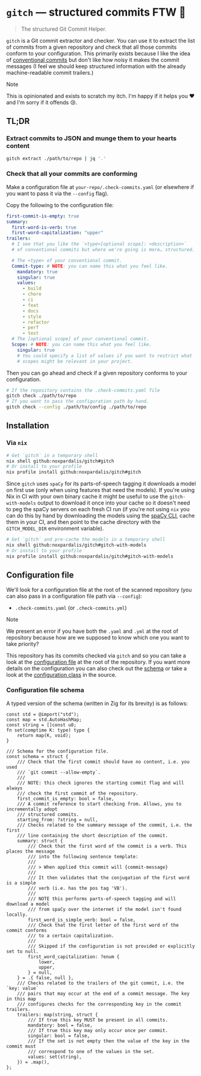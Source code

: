 # `gitch` — structured commits FTW 📜

> The structured Git Commit Helper.

`gitch` is a Git commit extractor and checker. You can use it to extract the
list of commits from a given repository and check that all those commits conform
to your configuration. This primarily exists because I like the idea of
[conventional commits][conventional-commits] but don't like how noisy it makes
the commit messages (I feel we should keep structured information with the
already machine-readable commit trailers.)

> [!NOTE]
> This is opinionated and exists to scratch my itch. I'm happy if it helps you ❤️
> and I'm sorry if it offends 😢.

## TL;DR

### Extract commits to JSON and munge them to your hearts content

```sh
gitch extract ./path/to/repo | jq '.'
```

### Check that all your commits are conforming

Make a configuration file at `your-repo/.check-commits.yaml` (or elsewhere if
you want to pass it via the `--config` flag).

Copy the following to the configuration file:

```yaml
first-commit-is-empty: true
summary:
  first-word-is-verb: true
  first-word-capitalization: "upper"
trailers:
  # I see that you like the `<type>[optional scope]: <description>`
  # of conventional commits but where we're going is more… structured.

  # The <type> of your conventional commit.
  Commit-type: # NOTE: you can name this what you feel like.
    mandatory: true
    singular: true
    values:
      - build
      - chore
      - ci
      - feat
      - docs
      - style
      - refactor
      - perf
      - test
  # The [optional scope] of your conventional commit.
  Scope: # NOTE: you can name this what you feel like.
    singular: true
    # You could specify a list of values if you want to restrict what
    # scopes might be relevant in your project.
```

Then you can go ahead and check if a given repository conforms to your
configuration.

```sh
# If the repository contains the .check-commits.yaml file
gitch check ./path/to/repo
# If you want to pass the configuration path by hand.
gitch check --config ./path/to/config ./path/to/repo
```

## Installation

### Via `nix`

```sh
# Get `gitch` in a temporary shell
nix shell github:noxpardalis/gitch#gitch
# Or install to your profile
nix profile install github:noxpardalis/gitch#gitch
```

Since `gitch` uses `spaCy` for its parts-of-speech tagging it downloads a model
on first use (only when using features that need the models). If you're using
Nix in CI with your own binary cache it might be useful to use the
`gitch-with-models` output to download it once into your cache so it doesn't
need to peg the spaCy servers on each fresh CI run (if you're not using `nix`
you can do this by hand by downloading the models using the
[spaCy CLI][spacy-cli-download], cache them in your CI, and then point to the
cache directory with the `GITCH_MODEL_DIR` environment variable).

```sh
# Get `gitch` and pre-cache the models in a temporary shell
nix shell github:noxpardalis/gitch#gitch-with-models
# Or install to your profile
nix profile install github:noxpardalis/gitch#gitch-with-models
```

## Configuration file

We'll look for a configuration file at the root of the scanned repository (you
can also pass in a configuration file path via `--config`):

- `.check-commits.yaml` (or `.check-commits.yml`)

> [!NOTE]
> We present an error if you have both the `.yaml` and `.yml` at the root of
> repository because how are we supposed to know which one you want to take
> priority?

This repository has its commits checked via `gitch` and so you can take a look at
the [configuration file](.check-commits.yaml) at the root of the repository.
If you want more details on the configuration you can also check out the
[schema](#configuration-file-schema) or take a look at the
[configuration class](python/gitch/configuration.py) in the source.

### Configuration file schema

A typed version of the schema (written in Zig for its brevity) is as follows:

```zig
const std = @import("std");
const map = std.AutoHashMap;
const string = []const u8;
fn set(comptime K: type) type {
    return map(K, void);
}

/// Schema for the configuration file.
const schema = struct {
    /// Check that the first commit should have no content, i.e. you used
    /// `git commit --allow-empty`.
    ///
    /// NOTE: this check ignores the starting commit flag and will always
    /// check the first commit of the repository.
    first_commit_is_empty: bool = false,
    /// A commit reference to start checking from. Allows, you to incrementally adopt
    /// structured commits.
    starting_from: ?string = null,
    /// Checks related to the summary message of the commit, i.e. the first
    /// line containing the short description of the commit.
    summary: struct {
        /// Check that the first word of the commit is a verb. This places the message
        /// into the following sentence template:
        ///
        /// > When applied this commit will {commit-message}
        ///
        /// It then validates that the conjugation of the first word is a simple
        /// verb (i.e. has the pos tag 'VB').
        ///
        /// NOTE this performs parts-of-speech tagging and will download a model
        /// from spaCy over the internet if the model isn't found locally.
        first_word_is_simple_verb: bool = false,
        /// Check that the first letter of the first word of the commit conforms
        /// to a certain capitalization.
        ///
        /// Skipped if the configuration is not provided or explicitly set to null.
        first_word_capitalization: ?enum {
            lower,
            upper,
        } = null,
    } = .{ false, null },
    /// Checks related to the trailers of the git commit, i.e. the `key: value`
    /// pairs that may occur at the end of a commit message. The key in this map
    /// configures checks for the corresponding key in the commit trailers.
    trailers: map(string, struct {
        /// If true this key MUST be present in all commits.
        mandatory: bool = false,
        /// If true this key may only occur once per commit.
        singular: bool = false,
        /// If the set is not empty then the value of the key in the commit must
        /// correspond to one of the values in the set.
        values: set(string),
    }) = .map(),
};
```

[conventional-commits]: https://www.conventionalcommits.org/
[spacy-cli-download]: https://spacy.io/api/cli#download
